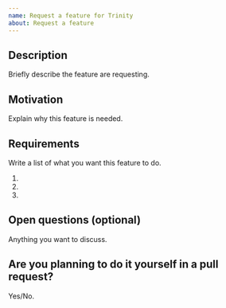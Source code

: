 ```yaml
---
name: Request a feature for Trinity
about: Request a feature
---
```


## Description

Briefly describe the feature are requesting.

## Motivation

Explain why this feature is needed.

## Requirements

Write a list of what you want this feature to do.

1. 
2. 
3. 

## Open questions (optional)

Anything you want to discuss.

## Are you planning to do it yourself in a pull request?

Yes/No.
